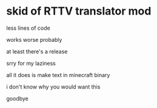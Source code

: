 # skid of RTTV translator mod

less lines of code

works worse probably

at least there's a release

srry for my laziness

all it does is make text in minecraft binary

i don't know why you would want this

goodbye
